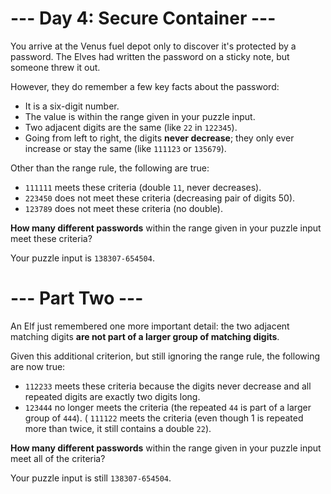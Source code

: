 # --- Day 4: Secure Container ---
You arrive at the Venus fuel depot only to discover it's protected by a password. The Elves had written the password on a sticky note, but someone threw it out.

However, they do remember a few key facts about the password:

* It is a six-digit number.
* The value is within the range given in your puzzle input.
* Two adjacent digits are the same (like `22` in `122345`).
* Going from left to right, the digits **never decrease**; they only ever increase or stay the same (like `111123` or `135679`).

Other than the range rule, the following are true:

- `111111` meets these criteria (double `11`, never decreases).
- `223450` does not meet these criteria (decreasing pair of digits 50).
- `123789` does not meet these criteria (no double).

**How many different passwords** within the range given in your puzzle input meet these criteria?

Your puzzle input is `138307-654504`.

# --- Part Two ---
An Elf just remembered one more important detail: the two adjacent matching digits __are not part of a larger group of matching digits__.

Given this additional criterion, but still ignoring the range rule, the following are now true:

* <code>112233</code> meets these criteria because the digits never decrease and all repeated digits are exactly two digits long.
* `123444` no longer meets the criteria (the repeated `44` is part of a larger group of `444`).
( `111122` meets the criteria (even though 1 is repeated more than twice, it still contains a double `22`).

**How many different passwords** within the range given in your puzzle input meet all of the criteria?

Your puzzle input is still `138307-654504`.
